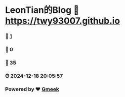 # LeonTian的Blog :link: https://twy93007.github.io 
### :page_facing_up: [1](https://twy93007.github.io/tag.html) 
### :speech_balloon: 0 
### :hibiscus: 35 
### :alarm_clock: 2024-12-18 20:05:57 
### Powered by :heart: [Gmeek](https://github.com/Meekdai/Gmeek)
